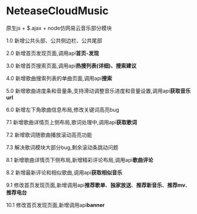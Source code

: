 ﻿# NeteaseCloudMusic
原生js + $.ajax + node仿网易云音乐部分模块

1.0 新增公共头部、公共侧边栏、公共尾部

2.0	新增首页发现页面,调用api**首页-发现**

3.0	新增首页搜索页面,调用api**热搜列表(详细)、搜索建议**

4.0 新增歌曲搜索列表的单曲页面,调用api**搜索**

5.0 新增歌曲进度条和音量条,支持滑动调整音乐进度和音量设置,调用api**获取音乐 url**

6.0 新增左下角歌曲信息布局,修改关键词高亮bug

7.1 新增歌曲详情页上侧布局,歌词处理中,调用api**获取歌词**

7.2 新增歌词随歌曲播放滚动高亮功能

7.3 解决歌词模块大部分bug,剩余滚动条跳动问题

8.1 新增歌曲详情页下侧布局,新增精彩评论布局,调用api**歌曲评论**

8.2 新增最新评论和相似歌曲,调用api**获取相似音乐**

9.1 修改首页发现页面,新增调用api**推荐歌单**、**独家放送**、**推荐新音乐**、**推荐mv**、**推荐电台**

10.1 修改首页发现页面,新增调用api**banner**